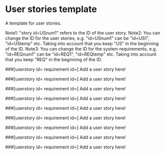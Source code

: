 # User stories template

A template for user stories.

Note1: "story id=USnum1" refers to the ID of the user story. 
Note2: You can change the ID for the user stories, e.g. "id=USnum1" can be "id=US1", "id=UStemp" etc. Taking into account that you keep "US" in the beginning of the ID.
Note3: You can change the ID for the system requirements, e.g. "id=REQnum1" can be "id=REQ1", "id=REQtemp" etc. Taking into account that you keep "REQ" in the beginning of the ID.


###[userstory  id= requirement id=]
Add a user story here!

###[userstory  id= requirement id=]
Add a user story here!

###[userstory  id= requirement id=]
Add a user story here!

###[userstory  id= requirement id=]
Add a user story here!

###[userstory  id= requirement id=]
Add a user story here!

###[userstory  id= requirement id=]
Add a user story here!

###[userstory  id= requirement id=]
Add a user story here!

###[userstory  id= requirement id=]
Add a user story here!

###[userstory  id= requirement id=]
Add a user story here!



